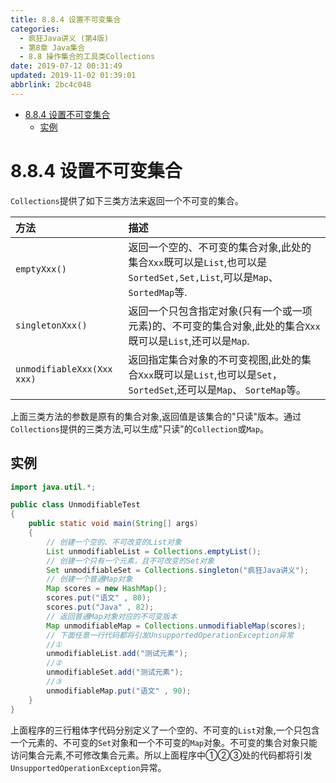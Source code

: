 ```yaml
---
title: 8.8.4 设置不可变集合
categories: 
  - 疯狂Java讲义 (第4版)
  - 第8章 Java集合
  - 8.8 操作集合的工具类Collections
date: 2019-07-12 00:31:49
updated: 2019-11-02 01:39:01
abbrlink: 2bc4c048
---
```

- [8.8.4 设置不可变集合](/ReadingNotes/2bc4c048/#8-8-4-设置不可变集合)
    - [实例](/ReadingNotes/2bc4c048/#实例)

<!--more-->
<script src="https://cdn.bootcss.com/jquery/3.4.0/jquery.slim.min.js"></script>
<script>$(document).ready(function () {$(".post-body > ul:nth-child(1)").hide();});</script>

<!--end-->
# 8.8.4 设置不可变集合 #
`Collections`提供了如下三类方法来返回一个不可变的集合。

|方法|描述|
|:---|:---|
|`emptyXxx()`|返回一个空的、不可变的集合对象,此处的集合`Xxx`既可以是`List`,也可以是`SortedSet,Set,List`,可以是`Map`、 `SortedMap`等.|
|`singletonXxx()`|返回一个只包含指定对象(只有一个或一项元素)的、不可变的集合对象,此处的集合`Xxx`既可以是`List`,还可以是`Map`.|
|`unmodifiableXxx(Xxx xxx)`|返回指定集合对象的不可变视图,此处的集合`Xxx`既可以是`List`,也可以是`Set`，`SortedSet`,还可以是`Map`、 `SorteMap`等。|

上面三类方法的参数是原有的集合对象,返回值是该集合的"只读"版本。通过`Collections`提供的三类方法,可以生成"只读"的`Collection`或`Map`。
## 实例 ##
```java
import java.util.*;

public class UnmodifiableTest
{
	public static void main(String[] args)
	{
		// 创建一个空的、不可改变的List对象
		List unmodifiableList = Collections.emptyList();
		// 创建一个只有一个元素，且不可改变的Set对象
		Set unmodifiableSet = Collections.singleton("疯狂Java讲义");
		// 创建一个普通Map对象
		Map scores = new HashMap();
		scores.put("语文" , 80);
		scores.put("Java" , 82);
		// 返回普通Map对象对应的不可变版本
		Map unmodifiableMap = Collections.unmodifiableMap(scores);
		// 下面任意一行代码都将引发UnsupportedOperationException异常
        //①
        unmodifiableList.add("测试元素");
        //②
        unmodifiableSet.add("测试元素");
        //③
        unmodifiableMap.put("语文" , 90);
	}
}
```
上面程序的三行粗体字代码分别定义了一个空的、不可变的`List`对象,一个只包含一个元素的、不可变的`Set`对象和一个不可变的`Map`对象。不可变的集合对象只能访问集合元素,不可修改集合元素。所以上面程序中①②③处的代码都将引发`UnsupportedOperationException`异常。

